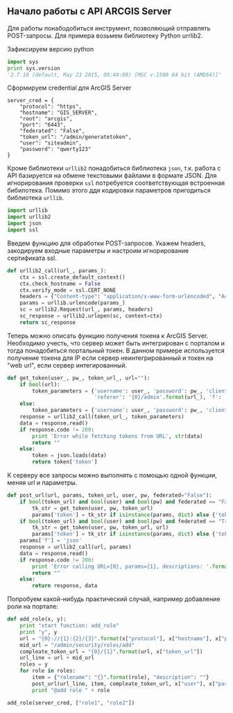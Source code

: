 ## Начало работы с API ARCGIS Server

Для работы понабодобиться инструмент, позволяющий отправлять POST-запросы. Для примера возьмем  библиотеку Python urrlib2.

Зафиксируем версию python
```python
import sys
print sys.version
'2.7.10 (default, May 23 2015, 09:44:00) [MSC v.1500 64 bit (AMD64)]'
```

Сформируем credential для ArcGIS Server

```
server_cred = {
    "protocol": "https",
    "hostname": "GIS_SERVER",
    "root": "arcgis",
    "port": "6443",
    "federated": "False",
    "token_url": "/admin/generatetoken",
    "user": "siteadmin",
    "password": "qwerty123"
}
```

Кроме библиотеки `urllib2` понадобиться библиотека `json`, т.к. работа с API базируется на обмене текстовыми файлами в формате JSON. Для игнорирования проверки `ssl` потребуется соответствующая встроенная бибилотека. Помимо этого ддя кодировки параметров пригодиться библиотека `urllib`.  

```python
import urllib
import urllib2
import json
import ssl
```

Введем функцию для обработки POST-запросов. Укажем headers, закодируем входные параметры и настроим игнорирование сертификата ssl.  

```python
def urllib2_call(url_, params_):
    ctx = ssl.create_default_context()
    ctx.check_hostname = False
    ctx.verify_mode = ssl.CERT_NONE
    headers = {"Content-type": "application/x-www-form-urlencoded", "Accept": "text/plain"}
    params = urllib.urlencode(params_)
    sc = urllib2.Request(url_, params, headers)
    sc_response = urllib2.urlopen(sc, context=ctx)
    return sc_response
```

Теперь можно описать функцию получения токена к ArcGIS Server. Необходимо учесть, что сервер может быть интегрирован с порталом и тогда понадобиться портальный токен. В данном примере используется получение токена для IP если сервер неинтегрированный и токен на "web url", если сервер интегированный.

```python
def get_token(user_, pw_, token_url_, url=""):
    if bool(url):
        token_parameters = {'username': user_, 'password': pw_, 'client': 'referer',
                            'referer': '{0}/admin'.format(url_), 'f': 'pjson'}
    else:
        token_parameters = {'username': user_, 'password': pw_, 'client': 'requestip', 'f': 'json'}
    response = urllib2_call(token_url_, token_parameters)
    data = response.read()
    if response.code != 200:
        print 'Error while fetching tokens from URL', str(data)
        return ""
    else:
        token = json.loads(data)
        return token['token']
```

К серверу все запросы можно выполнять с помощью одной функции, меняя url и параметры.

```python
def post_url(url, params, token_url, user, pw, federated="False"):
    if bool(token_url) and bool(user) and bool(pw) and federated == "False":
        tk_str = get_token(user, pw, token_url)
        params['token'] = tk_str if isinstance(params, dict) else {'token': tk_str}
    if bool(token_url) and bool(user) and bool(pw) and federated == "True":
        tk_str = get_token(user, pw, token_url, url)
        params['token'] = tk_str if isinstance(params, dict) else {'token': tk_str}
    params['f'] = 'json'
    response = urllib2_call(url, params)
    data = response.read()
    if response.code != 200:
        print 'Error calling URL={0}, params={1}, descriptions: '.format(url, params), str(data)
        return ""
    else:
        return response, data
```

Попробуем какой-нибудь практический случай, например добавление роли на портале:

```python
def add_role(x, y):
    print "start function: add_role"
    print "y", y
    url = "{0}://{1}:{2}/{3}".format(x["protocol"], x["hostname"], x["port"], x["root"])
    mid_url = "/admin/security/roles/add"
    compleate_token_url = "{0}/{1}".format(url, x["token_url"])
    url_line = url + mid_url
    roles = y
    for role in roles:
        item = {"rolename": "{}".format(role), "description": ""}
        post_url(url_line, item, compleate_token_url, x["user"], x["password"], x["federated"])
        print "@add role " + role

add_role(server_cred, ["role1", "role2"])
```
